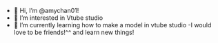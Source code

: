- 👋 Hi, I’m @amychan01!
- 👀 I’m interested in Vtube studio
- 🌱 I’m currently learning how to make a model in vtube studio
-I would love to be friends!^^ and learn new things!
<!---
amychan01/amychan01 is a ✨ special ✨ repository because its `README.md` (this file) appears on your GitHub profile.
You can click the Preview link to take a look at your changes.
--->
